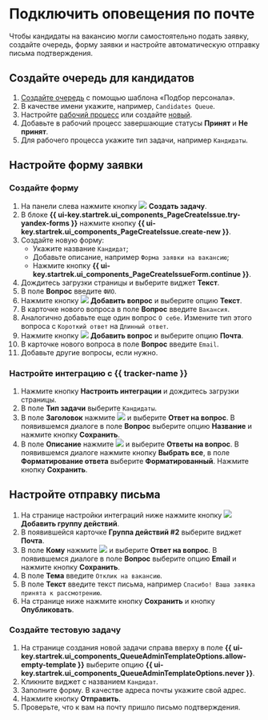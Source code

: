 # Подключить оповещения по почте

Чтобы кандидаты на вакансию могли самостоятельно подать заявку, создайте очередь, форму заявки и настройте автоматическую отправку письма подтверждения.

## Создайте очередь для кандидатов

1. [Создайте очередь](manager/create-queue.md) с помощью шаблона «Подбор персонала». 
1. В качестве имени укажите, например, `Candidates Queue`.
1. Настройте [рабочий процесс](manager/workflows.md#section_hire) или создайте [новый](manager/add-workflow.md).
1. Добавьте в рабочий процесс завершающие статусы **Принят** и **Не принят**.
1. Для рабочего процесса укажите тип задачи, например `Кандидаты`.
 
## Настройте форму заявки

### Создайте форму 

1. На панели слева нажмите кнопку ![](../_assets/tracker/svg/icon-add.svg) **Создать задачу**.
1. В блоке **{{ ui-key.startrek.ui_components_PageCreateIssue.try-yandex-forms }}** нажмите кнопку **{{ ui-key.startrek.ui_components_PageCreateIssue.create-new }}**.
1. Создайте новую форму:
	* Укажите название `Кандидат`;
	* Добавьте описание, например `Форма заявки на вакансию`;
	* Нажмите кнопку **{{ ui-key.startrek.ui_components_PageCreateIssueForm.continue }}**.
1. Дождитесь загрузки страницы и выберите виджет **Текст**.
1. В поле **Вопрос** введите `ФИО`.
1. Нажмите кнопку ![](../_assets/tracker/svg/icon-add.svg) **Добавить вопрос** и выберите опцию **Текст**.
1. В карточке нового вопроса в поле **Вопрос** введите `Вакансия`.
1. Аналогично добавьте еще один вопрос `О себе`. Измените тип этого вопроса с `Короткий ответ` на `Длинный ответ`.
1. Нажмите кнопку ![](../_assets/tracker/svg/icon-add.svg) **Добавить вопрос** и выберите опцию **Почта**.
1. В карточке нового вопроса в поле **Вопрос** введите `Email`.
1. Добавьте другие вопросы, если нужно.

### Настройте интеграцию с {{ tracker-name }} 

1. Нажмите кнопку **Настроить интеграции** и дождитесь загрузки страницы.
1. В поле **Тип задачи** выберите `Кандидаты`.
1. В поле **Заголовок** нажмите ![](../_assets/tracker/svg/icon-add.svg) и выберите **Ответ на вопрос**. В появившемся диалоге в поле **Вопрос** выберите опцию **Название** и нажмите кнопку **Сохранить**.
1. В поле **Описание** нажмите ![](../_assets/tracker/svg/icon-add.svg) и выберите **Ответы на вопрос**. В появившемся диалоге нажмите кнопку **Выбрать все**, в поле **Форматирование ответа** выберите **Форматированный**. Нажмите кнопку **Сохранить**.

## Настройте отправку письма

1. На странице настройки интеграций ниже нажмите кнопку ![](../_assets/tracker/svg/icon-add.svg)**Добавить группу действий**.
1. В появившейся карточке **Группа действий #2** выберите виджет **Почта**.
1. В поле **Кому** нажмите ![](../_assets/tracker/svg/icon-add.svg) и выберите **Ответ на вопрос**. В появившемся диалоге в поле **Вопрос** выберите опцию **Email** и нажмите кнопку **Сохранить**. 
1. В поле **Тема** введите `Отклик на вакансию`.
1. В поле **Текст** введите текст письма, например `Спасибо! Ваша заявка принята к рассмотрению`.
1. На странице ниже нажмите кнопку **Сохранить** и кнопку **Опубликовать**.

### Создайте тестовую задачу

1. На странице создания новой задачи справа вверху в поле **{{ ui-key.startrek.ui_components_QueueAdminTemplateOptions.allow-empty-template }}** выберите опцию **{{ ui-key.startrek.ui_components_QueueAdminTemplateOptions.never }}**.
1. Кликните виджет с названием `Кандидат`.
1. Заполните форму. В качестве адреса почты укажите свой адрес. 
1. Нажмите кнопку **Отправить**.
1. Проверьте, что к вам на почту пришло письмо подтверждения.
